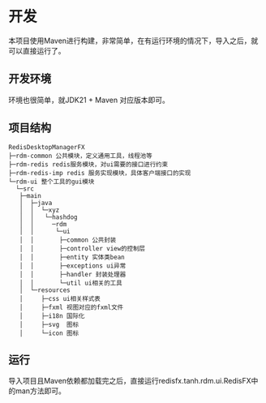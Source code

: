

# 开发

本项目使用Maven进行构建，非常简单，在有运行环境的情况下，导入之后，就可以直接运行了。

## 开发环境

环境也很简单，就JDK21 + Maven 对应版本即可。



## 项目结构

```text
RedisDesktopManagerFX
├─rdm-common 公共模块，定义通用工具，线程池等
├─rdm-redis redis服务模块，对ui需要的接口进行约束
├─rdm-redis-imp redis 服务实现模块，具体客户端接口的实现
└─rdm-ui 整个工具的gui模块
  └─src
   ├─main
   │  ├─java
   │  │  └─xyz
   │  │   └─hashdog
   │  │     ─rdm
   │  │      └─ui 
   │  │       ├─common 公共封装
   │  │       ├─controller view的控制层
   │  │       ├─entity 实体类bean
   │  │       ├─exceptions ui异常
   │  │       ├─handler 封装处理器
   │  │       └─util ui相关的工具
   │  └─resources 
   │     ├─css ui相关样式表
   │     ├─fxml 视图对应的fxml文件
   │     ├─i18n 国际化
   │     ├─svg  图标
   │     └─icon 图标
```

## 运行
导入项目且Maven依赖都加载完之后，直接运行redisfx.tanh.rdm.ui.RedisFX中的man方法即可。
